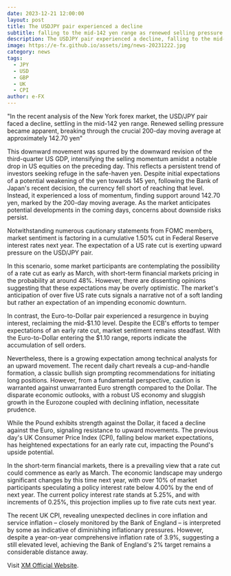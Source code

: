 ```yaml
---
date: 2023-12-21 12:00:00
layout: post
title: The USDJPY pair experienced a decline
subtitle: falling to the mid-142 yen range as renewed selling pressure emerged.
description: The USDJPY pair experienced a decline, falling to the mid-142 yen range as renewed selling pressure emerged.
image: https://e-fx.github.io/assets/img/news-20231222.jpg
category: news
tags:
  - JPY
  - USD
  - GBP
  - UK
  - CPI
author: e-FX
---
```


"In the recent analysis of the New York forex market, the USD/JPY pair faced a decline, settling in the mid-142 yen range. Renewed selling pressure became apparent, breaking through the crucial 200-day moving average at approximately 142.70 yen"

This downward movement was spurred by the downward revision of the third-quarter US GDP, intensifying the selling momentum amidst a notable drop in US equities on the preceding day. This reflects a persistent trend of investors seeking refuge in the safe-haven yen. Despite initial expectations of a potential weakening of the yen towards 145 yen, following the Bank of Japan's recent decision, the currency fell short of reaching that level. Instead, it experienced a loss of momentum, finding support around 142.70 yen, marked by the 200-day moving average. As the market anticipates potential developments in the coming days, concerns about downside risks persist.

Notwithstanding numerous cautionary statements from FOMC members, market sentiment is factoring in a cumulative 1.50% cut in Federal Reserve interest rates next year. The expectation of a US rate cut is exerting upward pressure on the USD/JPY pair.

In this scenario, some market participants are contemplating the possibility of a rate cut as early as March, with short-term financial markets pricing in the probability at around 48%. However, there are dissenting opinions suggesting that these expectations may be overly optimistic. The market's anticipation of over five US rate cuts signals a narrative not of a soft landing but rather an expectation of an impending economic downturn.

In contrast, the Euro-to-Dollar pair experienced a resurgence in buying interest, reclaiming the mid-$1.10 level. Despite the ECB's efforts to temper expectations of an early rate cut, market sentiment remains steadfast. With the Euro-to-Dollar entering the $1.10 range, reports indicate the accumulation of sell orders.

Nevertheless, there is a growing expectation among technical analysts for an upward movement. The recent daily chart reveals a cup-and-handle formation, a classic bullish sign prompting recommendations for initiating long positions. However, from a fundamental perspective, caution is warranted against unwarranted Euro strength compared to the Dollar. The disparate economic outlooks, with a robust US economy and sluggish growth in the Eurozone coupled with declining inflation, necessitate prudence.

While the Pound exhibits strength against the Dollar, it faced a decline against the Euro, signaling resistance to upward movements. The previous day's UK Consumer Price Index (CPI), falling below market expectations, has heightened expectations for an early rate cut, impacting the Pound's upside potential.

In the short-term financial markets, there is a prevailing view that a rate cut could commence as early as March. The economic landscape may undergo significant changes by this time next year, with over 10% of market participants speculating a policy interest rate below 4.00% by the end of next year. The current policy interest rate stands at 5.25%, and with increments of 0.25%, this projection implies up to five rate cuts next year.

The recent UK CPI, revealing unexpected declines in core inflation and service inflation – closely monitored by the Bank of England – is interpreted by some as indicative of diminishing inflationary pressures. However, despite a year-on-year comprehensive inflation rate of 3.9%, suggesting a still elevated level, achieving the Bank of England's 2% target remains a considerable distance away.

Visit [XM Official Website](https://clicks.pipaffiliates.com/c?c=550036&l=en&p=0).